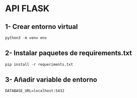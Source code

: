 # API FLASK

## 1- Crear entorno virtual

```python
python3 -m venv env
```

## 2- Instalar paquetes de requirements.txt

```python
pip install -r requeriments.txt
```

## 3- Añadir variable de entorno

```env
DATABASE_URL=localhost:5432
```
